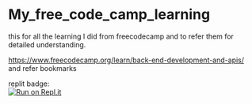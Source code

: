 # My_free_code_camp_learning
this for all the learning I did from freecodecamp and to refer them for detailed understanding.



https://www.freecodecamp.org/learn/back-end-development-and-apis/
and refer bookmarks

replit badge:
<br>
[![Run on Repl.it](https://replit.com/badge/github/pranjal779/undefined)](https://replit.com/new/github/pranjal779/undefined)
